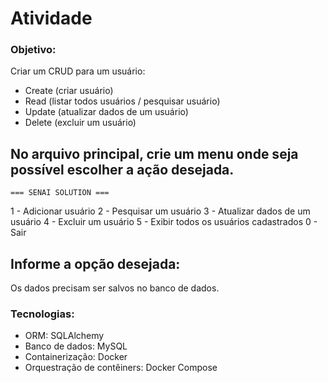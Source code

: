 # Atividade

### Objetivo:
Criar um CRUD para um usuário:
- Create (criar usuário)
- Read (listar todos usuários / pesquisar usuário)
- Update (atualizar dados de um usuário)
- Delete (excluir um usuário)

No arquivo principal, crie um menu onde seja possível escolher a ação desejada.
---
    === SENAI SOLUTION ===
1 - Adicionar usuário
2 - Pesquisar um usuário
3 - Atualizar dados de um usuário
4 - Excluir um usuário
5 - Exibir todos os usuários cadastrados
0 - Sair

Informe a opção desejada:
---

Os dados precisam ser salvos no banco de dados.

### Tecnologias:
- ORM: SQLAlchemy
- Banco de dados: MySQL
- Containerização: Docker
- Orquestração de contêiners: Docker Compose